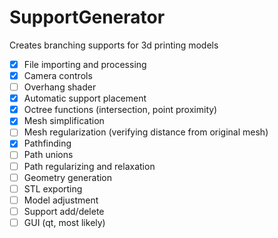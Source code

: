 # SupportGenerator
Creates branching supports for 3d printing models


- [x] File importing and processing
- [x] Camera controls
- [ ] Overhang shader
- [x] Automatic support placement
- [x] Octree functions (intersection, point proximity)
- [x] Mesh simplification
- [ ] Mesh regularization (verifying distance from original mesh)
- [x] Pathfinding
- [ ] Path unions
- [ ] Path regularizing and relaxation
- [ ] Geometry generation
- [ ] STL exporting
- [ ] Model adjustment
- [ ] Support add/delete
- [ ] GUI (qt, most likely)

